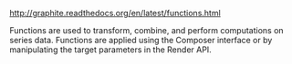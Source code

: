 http://graphite.readthedocs.org/en/latest/functions.html

Functions are used to transform, combine, and perform computations on series data. Functions are applied using the Composer interface or by manipulating the target parameters in the Render API.

